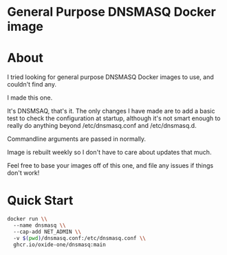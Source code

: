 # General Purpose DNSMASQ Docker image

# About
I tried looking for general purpose DNSMASQ Docker images to use, and couldn't find any. 

I made this one. 

It's DNSMSAQ, that's it. The only changes I have made are to add a basic test to check the configuration at startup, although it's not smart enough to really do anything beyond /etc/dnsmasq.conf and /etc/dnsmasq.d.

Commandline arguments are passed in normally.

Image is rebuilt weekly so I don't have to care about updates that much.

Feel free to base your images off of this one, and file any issues if things don't work!

# Quick Start

```bash
docker run \\ 
  --name dnsmasq \\
  --cap-add NET_ADMIN \\
  -v $(pwd)/dnsmasq.conf:/etc/dnsmasq.conf \\
  ghcr.io/oxide-one/dnsmasq:main
```
